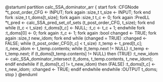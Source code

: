 @startuml
partition calc_SSA_dominator_arr {
    start
    fork
    :CFGNode *t_post_order_CFG <- INPUT;
    fork again
    :size_t t_size <- INPUT;
    fork end
    fork
    :size_t t_doms[t_size];
    fork again
    :size_t t_c <- 0;
    fork again
    :PredLL *t_pred <- calc_SSA_pred_set_of_sets
    (t_post_order_CFG, t_size);
    fork end
    while (t_c < t_size)
        :t_doms[t_c] <- NULL;
        :t_c <- t_c + 1;
    endwhile
    fork
    :t_doms[0] <- 0;
    fork again
    :t_c <- 1;
    fork again
    :bool changed <- TRUE;
    fork again
    :size_t new_idom;
    fork end
    while (changed = TRUE)
        :changed <- FALSE;
        while (t_post_order_CFG[t_c] < t_size)
            :t_temp <- t_pred[t_c];
            :t_new_idom <- t_temp.contents;
            while (t_temp.next != NULL)
                :t_temp <- t_temp.next;
                if (t_doms[t_temp.contents] != NULL) then (TRUE)
                    :t_new_idom <- calc_SSA_dominator_intersect
                    (t_doms, t_temp.contents, t_new_idom);
                endif
            endwhile
            if (t_doms[t_c] != t_new_idom) then (FALSE)
                :t_doms[t_c] <- t_new_idom;
                :changed <- TRUE;
            endif
        endwhile
    endwhile
    :OUTPUT t_doms;
    stop
}
@enduml
